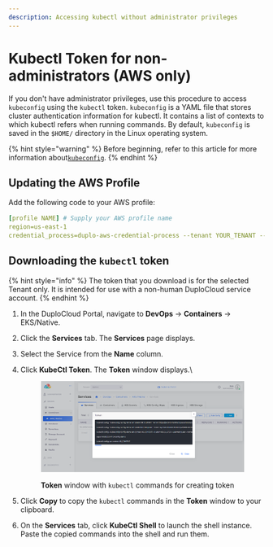 ```yaml
---
description: Accessing kubectl without administrator privileges
---
```


# Kubectl Token for non-administrators (AWS only)

If you don't have administrator privileges, use this procedure to access `kubeconfig` using the `kubectl` token. `kubeconfig` is a YAML file that stores cluster authentication information for kubectl. It contains a list of contexts to which kubectl refers when running commands. By default, `kubeconfig` is saved in the `$HOME/` directory in the Linux operating system.

{% hint style="warning" %}
Before beginning, refer to this article for more information about[`kubeconfig`](https://kubernetes.io/docs/concepts/configuration/organize-cluster-access-kubeconfig/).
{% endhint %}

## Updating the AWS Profile

Add the following code to your AWS profile:

```yaml
[profile NAME] # Supply your AWS profile name
region=us-east-1
credential_process=duplo-aws-credential-process --tenant YOUR_TENANT --host --interactive
```

## Downloading the `kubectl` token

{% hint style="info" %}
The token that you download is for the selected Tenant only. It is intended for use with a non-human DuploCloud service account.
{% endhint %}

1. In the DuploCloud Portal, navigate to **DevOps** -> **Containers** -> EKS/Native.
2. Click the **Services** tab. The **Services** page displays.
3. Select the Service from the **Name** column.
4.  Click **KubeCtl Token**. The **Token** window displays.\


    <figure><img src="../../.gitbook/assets/AWS_Token_kubectl (1).png" alt=""><figcaption><p><strong>Token</strong> window with <code>kubectl</code> commands for creating token</p></figcaption></figure>


5. Click **Copy** to copy the `kubectl` commands in the **Token** window to your clipboard.
6. On the **Services** tab, click **KubeCtl Shell** to launch the shell instance. Paste the copied commands into the shell and run them.
